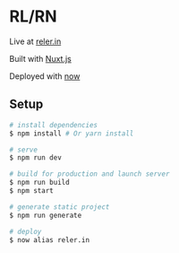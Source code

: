 # RL/RN

Live at [reler.in](https://reler.in)

Built with [Nuxt.js](https://github.com/nuxt/nuxt.js)

Deployed with [now](zeit.co)

## Setup

``` bash
# install dependencies
$ npm install # Or yarn install

# serve
$ npm run dev

# build for production and launch server
$ npm run build
$ npm start

# generate static project
$ npm run generate

# deploy
$ now alias reler.in
```

